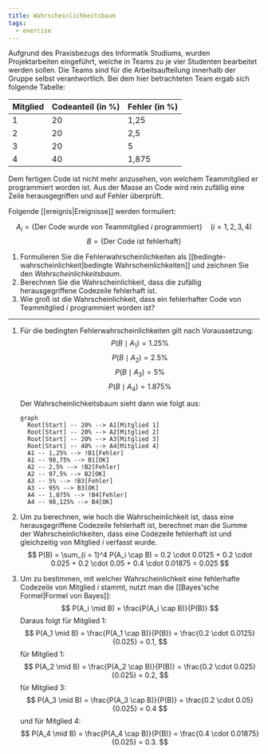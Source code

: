 ```yaml
---
title: Wahrscheinlichkeitsbaum
tags: 
  - exercise
---
```


Aufgrund des Praxisbezugs des Informatik Studiums, wurden Projektarbeiten eingeführt, welche in Teams zu je vier Studenten bearbeitet werden sollen.
Die Teams sind für die Arbeitsaufteilung innerhalb der Gruppe selbst verantwortlich.
Bei dem hier betrachteten Team ergab sich folgende Tabelle:

| Mitglied | Codeanteil (in \%) | Fehler (in \%) |
| ---      | ---                |---             |
| 1        | 20                 | 1,25           |
| 2        | 20                 | 2,5            |
| 3        | 20                 | 5              |
| 4        | 40                 | 1,875          |

Dem fertigen Code ist nicht mehr anzusehen, von welchem Teammitglied er programmiert worden ist.
Aus der Masse an Code wird rein zufällig eine Zeile herausgegriffen und auf Fehler überprüft.

Folgende [[ereignis|Ereignisse]] werden formuliert:

$$
A_i = \{ \text{Der Code wurde von Teammitglied $i$ programmiert} \} \quad (i = 1,2,3,4) 
$$
$$
	B = \{ \text{Der Code ist fehlerhaft} \}
$$

1. Formulieren Sie die Fehlerwahrscheinlichkeiten als [[bedingte-wahrscheinlichkeit|bedingte Wahrscheinlichkeiten]] und zeichnen Sie den *Wahrscheinlichkeitsbaum*.
2. Berechnen Sie die Wahrscheinlichkeit, dass die zufällig herausgegriffene Codezeile fehlerhaft ist.
3. Wie groß ist die Wahrscheinlichkeit, dass ein fehlerhafter Code von Teammitglied $i$ programmiert worden ist?

---

1. Für die bedingten Fehlerwahrscheinlichkeiten gilt nach Voraussetzung:
	$$ P(B \mid A_1) = 1.25\% $$
	$$ P(B \mid A_2) = 2.5\% $$
	$$ P(B \mid A_3) = 5\% $$
	$$ P(B \mid A_4) = 1.875\% $$
	
	Der Wahrscheinlichkeitsbaum sieht dann wie folgt aus:
	```mermaid
	graph
	  Root[Start] -- 20% --> A1[Mitglied 1]
	  Root[Start] -- 20% --> A2[Mitglied 2]
	  Root[Start] -- 20% --> A3[Mitglied 3]
	  Root[Start] -- 40% --> A4[Mitglied 4]
	  A1 -- 1,25% --> !B1[Fehler]
	  A1 -- 98,75% --> B1[OK]
	  A2 -- 2,5% --> !B2[Fehler]
	  A2 -- 97,5% --> B2[OK]
	  A3 -- 5% --> !B3[Fehler]
	  A3 -- 95% --> B3[OK]
	  A4 -- 1,875% --> !B4[Fehler]
	  A4 -- 98,125% --> B4[OK]
	```

2. Um zu berechnen, wie hoch die Wahrscheinlichkeit ist, dass eine herausgegriffene Codezeile fehlerhaft ist, berechnet man die Summe der Wahrscheinlichkeiten, dass eine Codezeile fehlerhaft ist und gleichzeitig von Mitglied $i$ verfasst wurde.
   $$
   P(B) = \sum_{i = 1}^4 P(A_i \cap B) = 0.2 \cdot 0.0125 + 0.2 \cdot 0.025 + 0.2 \cdot 0.05 + 0.4 \cdot 0.01875 = 0.025
  $$

3. Um zu bestimmen, mit welcher Wahrscheinlichkeit eine fehlerhafte Codezeile von Mitglied $i$ stammt, nutzt man die [[Bayes'sche Formel|Formel von Bayes]]:
   $$
   P(A_i \mid B)  = \frac{P(A_i \cap B)}{P(B)}
  $$
	Daraus folgt für Mitglied 1:
	$$
		P(A_1 \mid B) = \frac{P(A_1 \cap B)}{P(B)} = \frac{0.2 \cdot 0.0125}{0.025}   = 0.1,
	$$
	für Mitglied 1:
	$$
		P(A_2 \mid B)  = \frac{P(A_2 \cap B)}{P(B)} = \frac{0.2 \cdot 0.025}{0.025} = 0.2,
	$$
	 für Mitglied 3:
	$$
		P(A_3 \mid B)  = \frac{P(A_3 \cap B)}{P(B)} = \frac{0.2 \cdot 0.05}{0.025} = 0.4
	$$
	und für Mitglied 4:
	$$
		P(A_4 \mid B)  = \frac{P(A_4 \cap B)}{P(B)} = \frac{0.4 \cdot 0.01875}{0.025}  = 0.3.
	$$